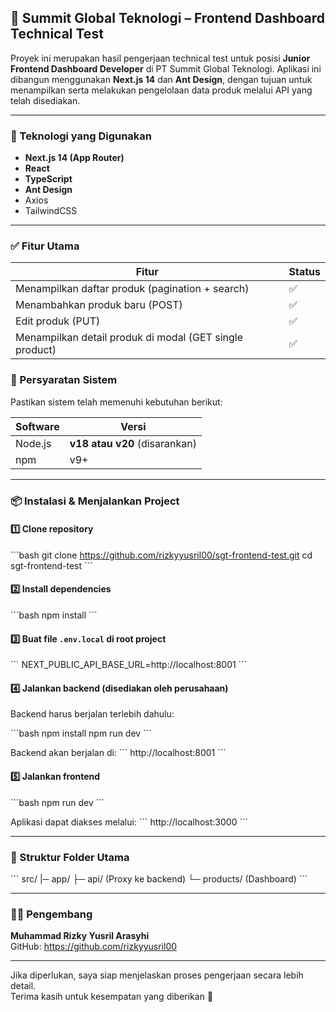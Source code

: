 ## 📌 Summit Global Teknologi – Frontend Dashboard Technical Test

Proyek ini merupakan hasil pengerjaan technical test untuk posisi **Junior Frontend Dashboard Developer** di PT Summit Global Teknologi. Aplikasi ini dibangun menggunakan **Next.js 14** dan **Ant Design**, dengan tujuan untuk menampilkan serta melakukan pengelolaan data produk melalui API yang telah disediakan.

---

### 🚀 Teknologi yang Digunakan

- **Next.js 14 (App Router)**
- **React**
- **TypeScript**
- **Ant Design**
- Axios
- TailwindCSS

---

### ✅ Fitur Utama

| Fitur                                                   | Status |
| ------------------------------------------------------- | ------ |
| Menampilkan daftar produk (pagination + search)         | ✅     |
| Menambahkan produk baru (POST)                          | ✅     |
| Edit produk (PUT)                                       | ✅     |
| Menampilkan detail produk di modal (GET single product) | ✅     |

### 🧩 Persyaratan Sistem

Pastikan sistem telah memenuhi kebutuhan berikut:

| Software | Versi                         |
| -------- | ----------------------------- |
| Node.js  | **v18 atau v20** (disarankan) |
| npm      | v9+                           |

---

### 📦 Instalasi & Menjalankan Project

#### 1️⃣ Clone repository

\`\`\`bash
git clone https://github.com/rizkyyusril00/sgt-frontend-test.git
cd sgt-frontend-test
\`\`\`

#### 2️⃣ Install dependencies

\`\`\`bash
npm install
\`\`\`

#### 3️⃣ Buat file `.env.local` di root project

\`\`\`
NEXT_PUBLIC_API_BASE_URL=http://localhost:8001
\`\`\`

#### 4️⃣ Jalankan backend (disediakan oleh perusahaan)

Backend harus berjalan terlebih dahulu:

\`\`\`bash
npm install
npm run dev
\`\`\`

Backend akan berjalan di:
\`\`\`
http://localhost:8001
\`\`\`

#### 5️⃣ Jalankan frontend

\`\`\`bash
npm run dev
\`\`\`

Aplikasi dapat diakses melalui:
\`\`\`
http://localhost:3000
\`\`\`

---

### 📂 Struktur Folder Utama

\`\`\`
src/
|─ app/
├─ api/ (Proxy ke backend)
└─ products/ (Dashboard)
\`\`\`

---

### 👨‍💻 Pengembang

**Muhammad Rizky Yusril Arasyhi**  
GitHub: https://github.com/rizkyyusril00

---

Jika diperlukan, saya siap menjelaskan proses pengerjaan secara lebih detail.  
Terima kasih untuk kesempatan yang diberikan 🙏
